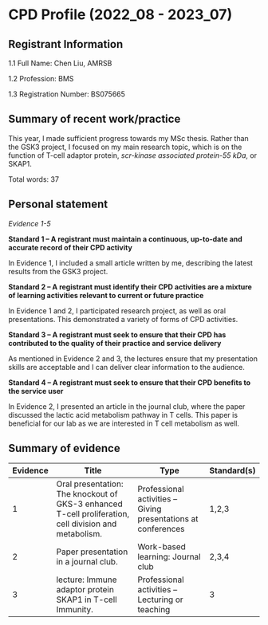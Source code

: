 
# CPD Profile (2022_08 - 2023_07)

## Registrant Information

1.1 Full Name: Chen Liu, AMRSB 

1.2 Profession: BMS 

1.3 Registration Number: BS075665 

## Summary of recent work/practice 

This year, I made sufficient progress towards my MSc thesis. Rather than the GSK3 project, I focused on my main research topic, which is on the function of T-cell adaptor protein, *scr-kinase associated protein-55 kDa*, or SKAP1.

Total words: 37

## Personal statement

_Evidence 1-5_

**Standard 1 – A registrant must maintain a continuous, up-to-date and accurate record of their CPD activity** 

In Evidence 1, I included a small article written by me, describing the latest results from the GSK3 project.

**Standard 2 – A registrant must identify their CPD activities are a mixture of learning activities relevant to current or future practice** 

In Evidence 1 and 2, I participated research project, as well as oral presentations. This demonstrated a variety of forms of CPD activities.

**Standard 3 – A registrant must seek to ensure that their CPD has contributed to the quality of their practice and service delivery** 

As mentioned in Evidence 2 and 3, the lectures ensure that my presentation skills are acceptable and I can deliver clear information to the audience.

**Standard 4 – A registrant must seek to ensure that their CPD benefits to the service user** 

In Evidence 2, I presented an article in the journal club, where the paper discussed the lactic acid metabolism pathway in T cells. This paper is beneficial for our lab as we are interested in T cell metabolism as well.


## Summary of evidence

| Evidence | Title | Type | Standard(s) |
| ----------- | ----------- | ----------- | ----------- |
| 1 | Oral presentation: The knockout of GKS-3 enhanced T-cell proliferation, cell division and metabolism. | Professional activities – Giving presentations at conferences | 1,2,3 |
| 2 | Paper presentation in a journal club. | Work-based learning: Journal club | 2,3,4 |
| 3 | lecture: Immune adaptor protein SKAP1 in T-cell Immunity. | Professional activities – Lecturing or teaching | 3 |
